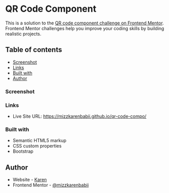 # QR Code Component


This is a solution to the [QR code component challenge on Frontend Mentor](https://www.frontendmentor.io/challenges/qr-code-component-iux_sIO_H). Frontend Mentor challenges help you improve your coding skills by building realistic projects. 

## Table of contents


  - [Screenshot](#screenshot)
  - [Links](#links)
  - [Built with](#built-with)
  - [Author](#author)





### Screenshot


### Links

- Live Site URL: https://mizzkarenbabii.github.io/qr-code-compo/



### Built with

- Semantic HTML5 markup
- CSS custom properties
- Bootstrap



## Author

- Website - [Karen](https://www.github.com/mizzkarenbabii)
- Frontend Mentor - [@mizzkarenbabii](https://www.frontendmentor.io/profile/mizzkarenbabii)


